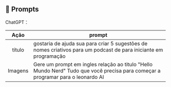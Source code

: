 ## 🧠 Prompts


ChatGPT：

|   Ação   | prompt                                                                                                                                                                                                                                                                         |
| :------: | ------------------------------------------------------------------------------------------------------------------------------------------------------------------------------------------------------------------------------------------------------------------------------ |
|  título  | gostaria de ajuda sua para criar 5 sugestões de nomes criativos para um podcast de para iniciante em programação|
| Imagens | Gere um prompt em ingles relação ao titulo "Hello Mundo Nerd" Tudo que você precisa para começar a programar para o leonardo AI|
